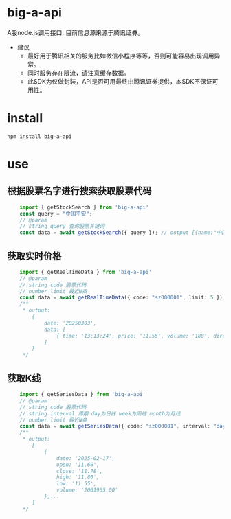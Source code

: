 # big-a-api

A股node.js调用接口, 目前信息源来源于腾讯证券。
- 建议
    * 最好用于腾讯相关的服务比如微信小程序等等，否则可能容易出现调用异常。
    * 同时服务存在限流，请注意缓存数据。
    * 此SDK为仅做封装，API是否可用最终由腾讯证券提供，本SDK不保证可用性。

# install

```sh
npm install big-a-api
```

# use
## 根据股票名字进行搜索获取股票代码
```ts
    import { getStockSearch } from 'big-a-api'
    const query = "中国平安";
    // @param 
    // string query 查询股票关键词
    const data = await getStockSearch({ query }); // output [{name:"中国平安",code:"sz000001"},...]
```

## 获取实时价格
```ts
    import { getRealTimeData } from 'big-a-api'
    // @param 
    // string code 股票代码 
    // number limit 最近N条
    const data = await getRealTimeData({ code: "sz000001", limit: 5 });
    /**
     * output:
        {
            date: '20250303',
            data: [
                { time: '13:13:24', price: '11.55', volume: '188', direction: 'S' },...
            ]
        }
     */
```

## 获取K线
```ts
    import { getSeriesData } from 'big-a-api'
    // @param 
    // string code 股票代码 
    // string interval 周期 day为日线 week为周线 month为月线  
    // number limit 最近N条
    const data = await getSeriesData({ code: "sz000001", interval: "day", limit: 10 });
    /**
     * output:
        [
            {
                date: '2025-02-17',
                open: '11.60',
                close: '11.78',
                high: '11.80',
                low: '11.55',
                volume: '2061965.00'
            },...
        ]
     */
```